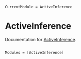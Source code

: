 ```@meta
CurrentModule = ActiveInference
```

# ActiveInference

Documentation for [ActiveInference](https://github.com/ilabcode/ActiveInference.jl).

```@index
```

```@autodocs
Modules = [ActiveInference]
```
